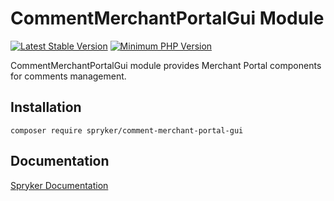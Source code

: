 # CommentMerchantPortalGui Module
[![Latest Stable Version](https://poser.pugx.org/spryker/comment-merchant-portal-gui/v/stable.svg)](https://packagist.org/packages/spryker/comment-merchant-portal-gui)
[![Minimum PHP Version](https://img.shields.io/badge/php-%3E%3D%208.3-8892BF.svg)](https://php.net/)

CommentMerchantPortalGui module provides Merchant Portal components for comments management.

## Installation

```
composer require spryker/comment-merchant-portal-gui
```

## Documentation

[Spryker Documentation](https://docs.spryker.com)
